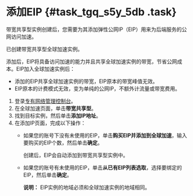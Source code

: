 # 添加EIP {#task_tgq_s5y_5db .task}

带宽共享型实例创建后，您需要为其添加弹性公网IP（EIP）用来为后端服务的公网访问加速。

已创建带宽共享型全球加速实例。

添加后，EIP将具备访问加速的能力并且共享全球加速实例的带宽，节省公网成本。EIP加入全球加速实例后：

-   添加的EIP共享全球加速实例的带宽，EIP原本的带宽峰值无效。
-   EIP原本的计费模式无效，变为单纯的公网IP，不额外计流量或带宽费用。

1.  登录[专有网络管理控制台](https://vpcnext.console.aliyun.com)。 
2.  在全球加速页面，单击**带宽共享型**。 
3.  找到目标实例，然后单击**添加IP地址**。 
4.  在添加IP页面，完成以下操作： 
    -   如果您的账号下没有未使用的EIP，单击**购买EIP并添加到全球加速**，输入要购买的EIP个数，然后单击**确定**。

        创建后，EIP会自动添加到带宽共享型实例中。

    -   如果您的账号有未使用的EIP，单击**从已有EIP列表选取**，选择要绑定的EIP，然后单击**确定**。

        **说明：** EIP实例的地域必须和全球加速实例的地域相同。



